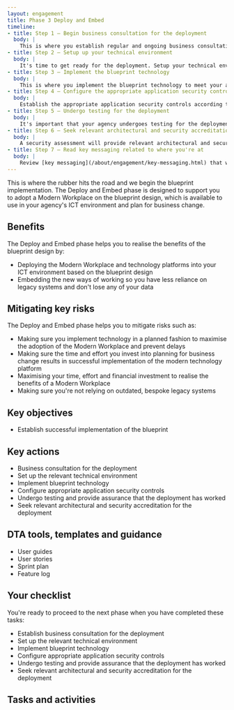 ```yaml
--- 
layout: engagement 
title: Phase 3 Deploy and Embed 
timeline: 
- title: Step 1 – Begin business consultation for the deployment
  body: | 
    This is where you establish regular and ongoing business consultation for the deployment. By engaging key stakeholders early in the deployment process, you can ensure you have the support and feedback you need for a successful business transformation.  
- title: Step 2 – Setup up your technical environment 
  body: | 
    It's time to get ready for the deployment. Setup your technical environment to ensure your agency is all set to design and install the required products into your ICT environment.
- title: Step 3 – Implement the blueprint technology
  body: | 
    This is where you implement the blueprint technology to meet your agency's unique needs and requirements. This can range from a component of the blueprint to a full-scale implementation. You can choose to use an agile approach to roll out the blueprint capability in a series of sprints, and you may benefit from the guidance of a technology partner. 
- title: Step 4 – Configure the appropriate application security controls
  body: | 
    Establish the appropriate application security controls according to the blueprint to enable your agency to securely communicate and collaborate using the new ways of working. 
- title: Step 5 – Undergo testing for the deployment
  body: | 
    It's important that your agency undergoes testing for the deployment of the blueprint. This will provide you with the assurance you need to confirm that the deployment has worked in your environment.  
- title: Step 6 – Seek relevant architectural and security accreditation for the deployment
  body: | 
    A security assessment will provide relevant architectural and security accreditation for the deployment. This will support you to understand if the Modern Workplace services, applications and data are secure and compliant with the [Information Security Manual](https://www.cyber.gov.au/acsc/view-all-content/ism) (ISM) and other cyber security policies.  
- title: Step 7 – Read key messaging related to where you're at
  body: | 
    Review [key messaging](/about/engagement/key-messaging.html) that we have provided which can help you sell the change to various stakeholders in your organisation. 
--- 
```


This is where the rubber hits the road and we begin the blueprint implementation. The Deploy and Embed phase is designed to support you to adopt a Modern Workplace on the blueprint design, which is available to use in your agency's ICT environment and plan for business change.

## Benefits

The Deploy and Embed phase helps you to realise the benefits of the blueprint design by: 

* Deploying the Modern Workplace and technology platforms into your ICT environment based on the blueprint design
* Embedding the new ways of working so you have less reliance on legacy systems and don't lose any of your data

## Mitigating key risks

The Deploy and Embed phase helps you to mitigate risks such as: 

* Making sure you implement technology in a planned fashion to maximise the adoption of the Modern Workplace and prevent delays 
* Making sure the time and effort you invest into planning for business change results in successful implementation of the modern technology platform
* Maximising your time, effort and financial investment to realise the benefits of a Modern Workplace 
* Making sure you're not relying on outdated, bespoke legacy systems

## Key objectives

* Establish successful implementation of the blueprint

## Key actions

* Business consultation for the deployment
* Set up the relevant technical environment
* Implement blueprint technology 
* Configure appropriate application security controls
* Undergo testing and provide assurance that the deployment has worked
* Seek relevant architectural and security accreditation for the deployment

## DTA tools, templates and guidance

* User guides
* User stories
* Sprint plan
* Feature log

## Your checklist 

You're ready to proceed to the next phase when you have completed these tasks:

* Establish business consultation for the deployment
* Set up the relevant technical environment
* Implement blueprint technology 
* Configure appropriate application security controls
* Undergo testing and provide assurance that the deployment has worked
* Seek relevant architectural and security accreditation for the deployment

## Tasks and activities